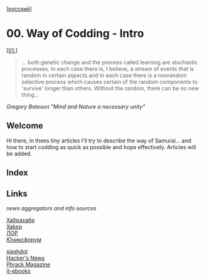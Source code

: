 <!--
File          : README.md

Created       : Fri 24 Jul 2015 07:58:11
Last Modified : Wed 05 Aug 2015 22:25:53
Maintainer    : sharlaran
-->

\[[русский](./README_ru.md)\]

# 00. Way of Codding - Intro #
\[[01.](./src/en/01.md)\]

> ... both genetic change and the process called learning are stochastic
> processes. In each case there is, I believe, a stream of events that is random
> in certain aspects and in each case there is a nonrandom selective process
> which causes certain of the random components to 'survive' longer than others.
> Without the random, there can be no new thing...

_Gregory Bateson "Mind and Nature a necessary unity"_

## Welcome ##
Hi there, in thees tiny articles I'll try to describe the way of Samurai... and
how to start codding as quick as possible and hope effectively. Articles will be
added.


## Index ##

## Links ##
_news aggregators and info sources_

[Хабрахабр](http://habrahabr.ru/ "Новостной сайт")  
[Xakep](https://xakep.ru/ "Информационный журнал")  
[ЛОР](http://www.linux.org.ru/ "Информационный портал")  
[Юниксфорум](http://unixforum.org/ "Информационный портал")  

[slashdot](http://slashdot.org/ "New aggregator")  
[Hacker's News](https://news.ycombinator.com/ "News aggregator")  
[Phrack Magazine](http://www.phrack.org/ "Security Magazine")  
[it-ebooks](http://it-ebooks.info "Free to download IT books")  
